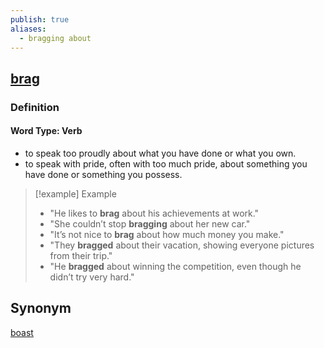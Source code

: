 ```yaml
---
publish: true
aliases:
  - bragging about
---
```


## [brag](https://dictionary.cambridge.org/dictionary/english/brag)

### Definition
#### Word Type: Verb
- to speak too proudly about what you have done or what you own.
- to speak with pride, often with too much pride, about something you have done or something you possess.

> [!example] Example
> 
> - "He likes to **brag** about his achievements at work."
> - "She couldn’t stop **bragging** about her new car."
> - "It’s not nice to **brag** about how much money you make."
> - "They **bragged** about their vacation, showing everyone pictures from their trip."
> - "He **bragged** about winning the competition, even though he didn’t try very hard."
## Synonym
[boast](https://dictionary.cambridge.org/dictionary/english/boast "meaning of boast")
